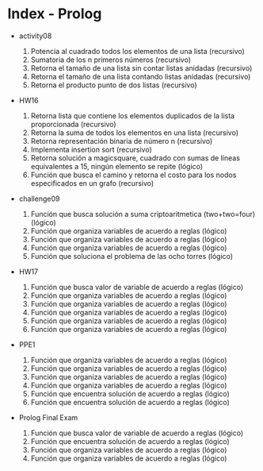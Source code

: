 # Index - Prolog

- activity08 
	1. Potencia al cuadrado todos los elementos de una lista (recursivo)
	2. Sumatoria de los n primeros números (recursivo)
	3. Retorna el tamaño de una lista sin contar listas anidadas (recursivo)
	4. Retorna el tamaño de una lista contando listas anidadas (recursivo)
	5. Retorna el producto punto de dos listas (recursivo)

- HW16 
	1. Retorna lista que contiene los elementos duplicados de la lista proporcionada (recursivo)
	2. Retorna la suma de todos los elementos en una lista (recursivo)
	3. Retorna representación binaria de número n (recursivo)
	4. Implementa insertion sort (recursivo)
	5. Retorna solución a magicsquare, cuadrado con sumas de líneas equivalentes a 15, ningún elemento se repite (lógico)
	6. Función que busca el camino y retorna el costo para los nodos especificados en un grafo (recursivo)

- challenge09 
	1. Función que busca solución a suma criptoaritmetica (two+two=four) (lógico)
	2. Función que organiza variables de acuerdo a reglas (lógico)
	3. Función que organiza variables de acuerdo a reglas (lógico)
	4. Función que organiza variables de acuerdo a reglas (lógico)
	5. Función que soluciona el problema de las ocho torres (lógico)

- HW17 
	1. Función que busca valor de variable de acuerdo a reglas (lógico)
	2. Función que organiza variables de acuerdo a reglas (lógico)
	3. Función que organiza variables de acuerdo a reglas (lógico)
	4. Función que organiza variables de acuerdo a reglas (lógico)
	5. Función que organiza variables de acuerdo a reglas (lógico)
	6. Función que organiza variables de acuerdo a reglas (lógico)

- PPE1 
	1. Función que organiza variables de acuerdo a reglas (lógico)
	2. Función que organiza variables de acuerdo a reglas (lógico)
	3. Función que organiza variables de acuerdo a reglas (lógico)
	4. Función que organiza variables de acuerdo a reglas (lógico)
	5. Función que encuentra solución de acuerdo a reglas (lógico)
	6. Función que encuentra solución de acuerdo a reglas (lógico)

- Prolog Final Exam 
	1. Función que busca valor de variable de acuerdo a reglas (lógico)
	2. Función que encuentra solución de acuerdo a reglas (lógico)
	3. Función que organiza variables de acuerdo a reglas (lógico)
	4. Función que organiza variables de acuerdo a reglas (lógico)
